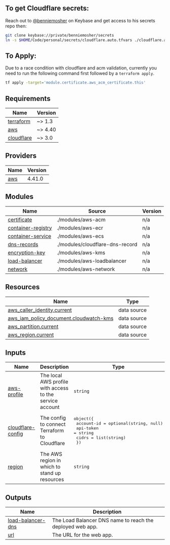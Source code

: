 ## To get Cloudflare secrets:

Reach out to [@benniemosher](https://keybase.io/benniemosher) on Keybase and get access to his secrets repo then:

```bash
git clone keybase://private/benniemosher/secrets
ln -s $HOME/Code/personal/secrets/cloudflare.auto.tfvars ./cloudflare.auto.tfvars
```

## To Apply:

Due to a race condition with cloudflare and acm validation, currently you need
to run the following command first followed by a `terraform apply`.

```bash
tf apply -target='module.certificate.aws_acm_certificate.this'
```

<!-- BEGIN_TF_DOCS -->
## Requirements

| Name | Version |
|------|---------|
| <a name="requirement_terraform"></a> [terraform](#requirement\_terraform) | ~> 1.3 |
| <a name="requirement_aws"></a> [aws](#requirement\_aws) | ~> 4.40 |
| <a name="requirement_cloudflare"></a> [cloudflare](#requirement\_cloudflare) | ~> 3.0 |

## Providers

| Name | Version |
|------|---------|
| <a name="provider_aws"></a> [aws](#provider\_aws) | 4.41.0 |

## Modules

| Name | Source | Version |
|------|--------|---------|
| <a name="module_certificate"></a> [certificate](#module\_certificate) | ./modules/aws-acm | n/a |
| <a name="module_container-registry"></a> [container-registry](#module\_container-registry) | ./modules/aws-ecr | n/a |
| <a name="module_container-service"></a> [container-service](#module\_container-service) | ./modules/aws-ecs | n/a |
| <a name="module_dns-records"></a> [dns-records](#module\_dns-records) | ./modules/cloudflare-dns-record | n/a |
| <a name="module_encryption-key"></a> [encryption-key](#module\_encryption-key) | ./modules/aws-kms | n/a |
| <a name="module_load-balancer"></a> [load-balancer](#module\_load-balancer) | ./modules/aws-loadbalancer | n/a |
| <a name="module_network"></a> [network](#module\_network) | ./modules/aws-network | n/a |

## Resources

| Name | Type |
|------|------|
| [aws_caller_identity.current](https://registry.terraform.io/providers/hashicorp/aws/latest/docs/data-sources/caller_identity) | data source |
| [aws_iam_policy_document.cloudwatch-kms](https://registry.terraform.io/providers/hashicorp/aws/latest/docs/data-sources/iam_policy_document) | data source |
| [aws_partition.current](https://registry.terraform.io/providers/hashicorp/aws/latest/docs/data-sources/partition) | data source |
| [aws_region.current](https://registry.terraform.io/providers/hashicorp/aws/latest/docs/data-sources/region) | data source |

## Inputs

| Name | Description | Type | Default | Required |
|------|-------------|------|---------|:--------:|
| <a name="input_aws-profile"></a> [aws-profile](#input\_aws-profile) | The local AWS profile with access to the service account | `string` | `"benniemosher-quest-sandbox"` | no |
| <a name="input_cloudflare-config"></a> [cloudflare-config](#input\_cloudflare-config) | The config to connect Terraform to Cloudflare | <pre>object({<br>    account-id = optional(string, null)<br>    api-token  = string<br>    cidrs      = list(string)<br>  })</pre> | n/a | yes |
| <a name="input_region"></a> [region](#input\_region) | The AWS region in which to stand up resources | `string` | `"us-east-1"` | no |

## Outputs

| Name | Description |
|------|-------------|
| <a name="output_load-balancer-dns"></a> [load-balancer-dns](#output\_load-balancer-dns) | The Load Balancer DNS name to reach the deployed web app. |
| <a name="output_url"></a> [url](#output\_url) | The URL for the web app. |
<!-- END_TF_DOCS -->
